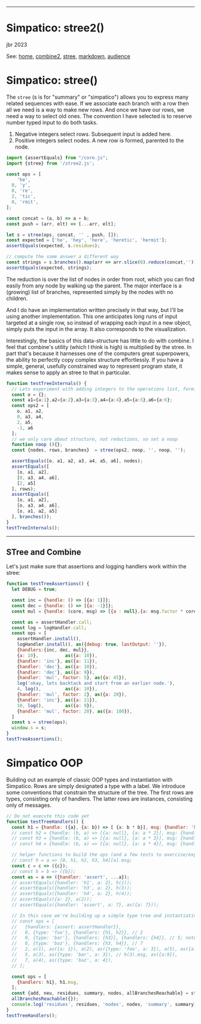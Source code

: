 <!-- <!DOCTYPE html>
<head>
  <title>Simpatico: stree2()</title>
  <link class="testable" id="favicon" rel="icon" type="image/svg+xml" href="data:image/svg+xml,
    <svg xmlns='http://www.w3.org/2000/svg' viewBox='0 0 1 1'>
        <rect width='1' height='1' fill='white' />
    </svg>"
  >
  <link rel="stylesheet" href="/style.css">
  <link class="hljs" rel="stylesheet" href="/kata/highlight.github.css">
  <script class="testable" src="testable.js" type="module"></script>
  <script class="hljs" type="module">
    import hljs from '/kata/highlight.min.js';
    import javascript from '/kata/highlight.javascript.min.js';
    const d=document, elts = a => d.querySelectorAll(a);
    hljs.registerLanguage('javascript', javascript);
    d.addEventListener('DOMContentLoaded', () =>
      elts('pre code').forEach(block =>
        hljs.highlightElement(block)));
  </script>
</head>-->
_________________________________________________________
# Simpatico: stree2()
jbr 2023

See:
[home](/),
[combine2](./combine2.md),
[stree](./stree),
[markdown](/kata/lit.md),
[audience](/audience.md)

# Simpatico: stree()
The `stree` (s is for "summary" or "simpatico") allows you to express
many related sequences with ease.
If we associate each branch with a row then all we need is a way to make new rows.
And once we have our rows, we need a way to select old ones.
The convention I have selected is to reserve number typed input to do both tasks.

  1. Negative integers select rows. Subsequent input is added here.
  1. Positive integers select nodes. A new row is formed, parented to the node.

```js
import {assertEquals} from "/core.js";
import {stree} from '/stree2.js';

const ops = [
    'he',
  0, 'y',
  0, 're',
  2, 'tic',
  0, 'rmit',
];

const concat = (a, b) => a + b;
const push = (arr, elt) => [...arr, elt];

let s = stree(ops, concat, '' , push, []);
const expected = ['he', 'hey', 'here', 'heretic', 'hermit'];
assertEquals(expected, s.residues);

// compute the same answer a different way
const strings = s.branches().map(arr => arr.slice(0).reduce(concat,''));
assertEquals(expected, strings);

```

The reduction is over the list of nodes in order from root, which you can find easily from any node by walking up the parent.
The major interface is a (growing) list of branches, represented simply by the nodes with no children.

And I do have an implementation written precisely in that way, but I'll be using another implementation.
This one anticipates long runs of input targeted at a single row, so instead of wrapping each input in a new object, simply puts the input in the array.
It also corresponds to the visualization.

Interestingly, the basics of this data-structure has little to do with combine.
I feel that combine's utility (which I think is high) is multiplied by the stree.
In part that's because it harnesses one of the computers great superpowers, the ability to perfectly copy complex structure effortlessly.
If you have a simple, general, usefully constrained way to represent program state, it makes sense to apply an stree to that in particular.

```js
function testTreeInternals() {
  // Lets experiment with adding integers to the operations list, forming a trie
  const o = {};
  const a1={a:1},a2={a:2},a3={a:3},a4={a:4},a5={a:5},a6={a:6};
  const ops2 = [
    o, a1, a2,
    0, a3, a4,
    2, a5,
    -1, a6
  ];
  // we only care about structure, not reductions, so set a noop
  function noop (){};
  const {nodes, rows, branches}  = stree(ops2, noop, '', noop, '');

  assertEquals([o, a1, a2, a3, a4, a5, a6], nodes);
  assertEquals([
    [o, a1, a2],
    [0, a3, a4, a6],
    [2, a5]
  ], rows);
  assertEquals([
    [o, a1, a2],
    [o, a3, a4, a6],
    [o, a1, a2, a5]
  ], branches());
}
testTreeInternals();
```

__________________________________________________
## STree and Combine

Let's just make sure that assertions and logging handlers work within the stree:
```js
function testTreeAssertions() {
  let DEBUG = true;

  const inc = {handle: () => [{a: 1}]};
  const dec = {handle: () => [{a: -1}]};
  const mul = {handle: (core, msg) => [{a : null},{a: msg.factor * core.a}]};

  const as = assertHandler.call;
  const log = logHandler.call;
  const ops = [
    assertHandler.install(),
    logHandler.install(), as({debug: true, lastOutput: ''}),
    {handlers:{inc, dec, mul}},
    {a: 10},          as({a: 10}),
    {handler: 'inc'}, as({a: 11}),
    {handler: 'dec'}, as({a: 10}),
    {handler: 'dec'}, as({a: 9}),
    {handler: 'mul', factor: 5}, as({a: 45}),
    log('okay, lets backtack and start from an earlier node.'),
    4, log(),         as({a: 10}),
    {handler: 'mul', factor: 2}, as({a: 20}),
    {handler: 'inc'}, as({a: 21}),
    10, log(),        as({a: 9}),
    {handler: 'mul', factor: 20}, as({a: 180}),
  ]
  const s = stree(ops);
  window.s = s;
}
testTreeAssertions();
```

# Simpatico OOP
Building out an example of classic OOP types and instantiation with Simpatico.
Rows are simply designated a type with a label.
We introduce some conventions that constrain the structure of the tree.
The first rows are types, consisting only of handlers.
The latter rows are instances, consisting only of messages.

```js
// Do not execute this code yet
function testTreeHandlers() {
  const h1 = {handle: ({a}, {a: b}) => [ {a: b * b}], msg: {handler: 'h1', a: 2}};
  // const h2 = {handle: (b, a) => [{a: null}, {a: a * 2}], msg: {handler: 'h2', a: 2}};
  // const h3 = {handle: (b, a) => [{a: null}, {a: a * 3}], msg: {handler: 'h3', a: 2}};
  // const h4 = {handle: (b, a) => [{a: null}, {a: a * 4}], msg: {handler: 'h4', a: 2}};

  // helper functions to build the ops (and a few tests to exercise/explain the intended use as authoring tools
  // const h = a => [0, h1, h2, h3, h4][a].msg;
  const c = c => ({c});
  // const b = b => ({b});
  const as = a => ({handler: 'assert', ...a});
  // assertEquals({handler: 'h1', a: 2}, h(1));
  // assertEquals({handler: 'h3', a: 2}, h(3));
  // assertEquals({handler: 'h4', a: 2}, h(4));
  // assertEquals({a: 2}, a(2));
  // assertEquals({handler: 'assert', a: 7}, as({a: 7}));

  // In this case we're building up a simple type tree and instantiating some of the types (and asserting things)
  // const ops = [
  //   {handlers: {assert: assertHandler}},
  //   0, {type: 'foo'}, {handlers: {h1, h2}}, // 2
  //   0, {type: 'bar'}, {handlers: {h3}}, {handlers: {h4}}, // 5; note the split handlers
  //   0, {type: 'baz'}, {handlers: {h3, h4}}, // 7
  //   2, a(1), as({a: 1}), a(2), as({type: 'foo', a: 3}), a(5), as({a: 8}),
  //   5, a(3), as({type: 'bar', a: 3}), // h(3).msg, as({a:9}),
  //   7, a(4), as({type: 'baz', a: 4}),
  // ];

  const ops = [
    {handlers: h1}, h1.msg,
  ];
  const {add, neu, residues, summary, nodes, allBranchesReachable} = stree(ops);
  allBranchesReachable({});
  console.log('residues', residues, 'nodes', nodes, 'summary', summary);
}
testTreeHandlers();
```
